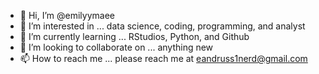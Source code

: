 - 👋 Hi, I’m @emilyymaee 
- 👀 I’m interested in ... data science, coding, programming, and analyst
- 🌱 I’m currently learning ... RStudios, Python, and Github
- 💞️ I’m looking to collaborate on ... anything new
- 📫 How to reach me ... please reach me at eandruss1nerd@gmail.com

<!---
emilyymaee/emilyymaee is a ✨ special ✨ repository because its `README.md` (this file) appears on your GitHub profile.
You can click the Preview link to take a look at your changes.
--->

